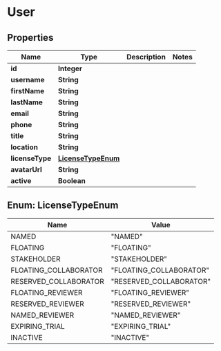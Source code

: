 
# User

## Properties
Name | Type | Description | Notes
------------ | ------------- | ------------- | -------------
**id** | **Integer** |  | 
**username** | **String** |  | 
**firstName** | **String** |  | 
**lastName** | **String** |  | 
**email** | **String** |  | 
**phone** | **String** |  | 
**title** | **String** |  | 
**location** | **String** |  | 
**licenseType** | [**LicenseTypeEnum**](#LicenseTypeEnum) |  | 
**avatarUrl** | **String** |  | 
**active** | **Boolean** |  | 


<a name="LicenseTypeEnum"></a>
## Enum: LicenseTypeEnum
Name | Value
---- | -----
NAMED | &quot;NAMED&quot;
FLOATING | &quot;FLOATING&quot;
STAKEHOLDER | &quot;STAKEHOLDER&quot;
FLOATING_COLLABORATOR | &quot;FLOATING_COLLABORATOR&quot;
RESERVED_COLLABORATOR | &quot;RESERVED_COLLABORATOR&quot;
FLOATING_REVIEWER | &quot;FLOATING_REVIEWER&quot;
RESERVED_REVIEWER | &quot;RESERVED_REVIEWER&quot;
NAMED_REVIEWER | &quot;NAMED_REVIEWER&quot;
EXPIRING_TRIAL | &quot;EXPIRING_TRIAL&quot;
INACTIVE | &quot;INACTIVE&quot;



